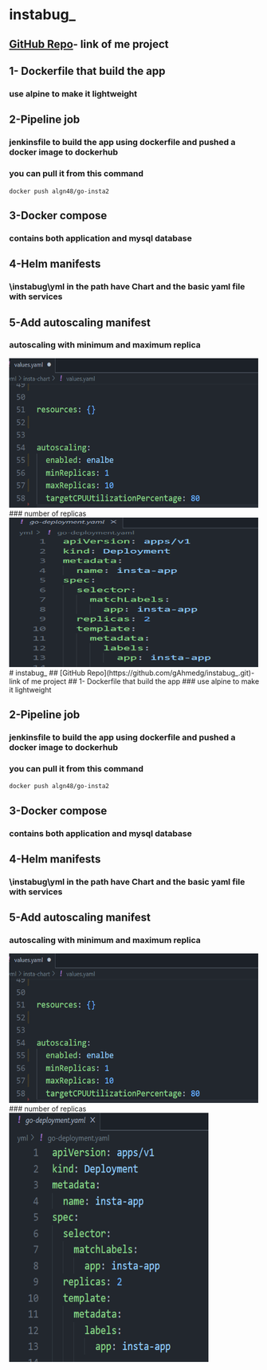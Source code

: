# instabug_
## [GitHub Repo](https://github.com/gAhmedg/instabug_.git)- link of me project
## 1- Dockerfile that build the app 
### use alpine to make it lightweight 

## 2-Pipeline job 
### jenkinsfile to build the app using dockerfile and pushed a docker image to dockerhub 
### you can pull it from this command

```
docker push algn48/go-insta2
```
## 3-Docker compose
### contains both application and mysql database

## 4-Helm manifests
### \instabug\yml in the path have Chart and the basic yaml file with services 

## 5-Add autoscaling manifest  
### autoscaling with minimum and maximum replica
 <img src="screen/auto_scale.png"  width="500" height="300">
### number of replicas
 <img src="screen/number_of_replica.png"  width="500" height="300"># instabug_
## [GitHub Repo](https://github.com/gAhmedg/instabug_.git)- link of me project
## 1- Dockerfile that build the app 
### use alpine to make it lightweight 

## 2-Pipeline job 
### jenkinsfile to build the app using dockerfile and pushed a docker image to dockerhub 
### you can pull it from this command

```
docker push algn48/go-insta2
```
## 3-Docker compose
### contains both application and mysql database

## 4-Helm manifests
### \instabug\yml in the path have Chart and the basic yaml file with services 

## 5-Add autoscaling manifest  
### autoscaling with minimum and maximum replica
 <img src="screen/auto_scale.png"  width="500" height="300">
### number of replicas
 <img src="screen/number_of_replica.png"  width="400" height="500">